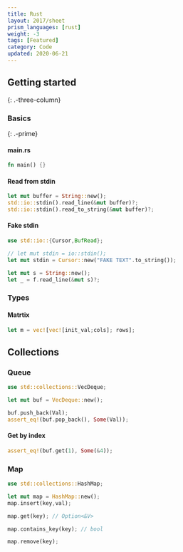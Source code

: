 ```yaml
---
title: Rust
layout: 2017/sheet
prism_languages: [rust]
weight: -3
tags: [Featured]
category: Code
updated: 2020-06-21
---
```


## Getting started
{: .-three-column}

### Basics
{: .-prime}

#### main.rs
```rust
fn main() {}
```
#### Read from stdin
```rust
let mut buffer = String::new();
std::io::stdin().read_line(&mut buffer)?;
std::io::stdin().read_to_string(&mut buffer)?;
```
#### Fake stdin
```rust
use std::io::{Cursor,BufRead};

// let mut stdin = io::stdin();
let mut stdin = Cursor::new("FAKE TEXT".to_string());

let mut s = String::new();
let _ = f.read_line(&mut s)?;
```
### Types
#### Matrtix
```rust
let m = vec![vec![init_val;cols]; rows];
```



## Collections
### Queue
```rust
use std::collections::VecDeque;
```
```rust
let mut buf = VecDeque::new();
```
```rust
buf.push_back(Val);
assert_eq!(buf.pop_back(), Some(Val));
```
#### Get by index
```rust
assert_eq!(buf.get(1), Some(&4));
````

### Map
```rust
use std::collections::HashMap;
```
```rust
let mut map = HashMap::new();
map.insert(key,val);
```
```rust
map.get(key); // Option<&V>
```
```rust
map.contains_key(key); // bool
```
```rust
map.remove(key);
```
